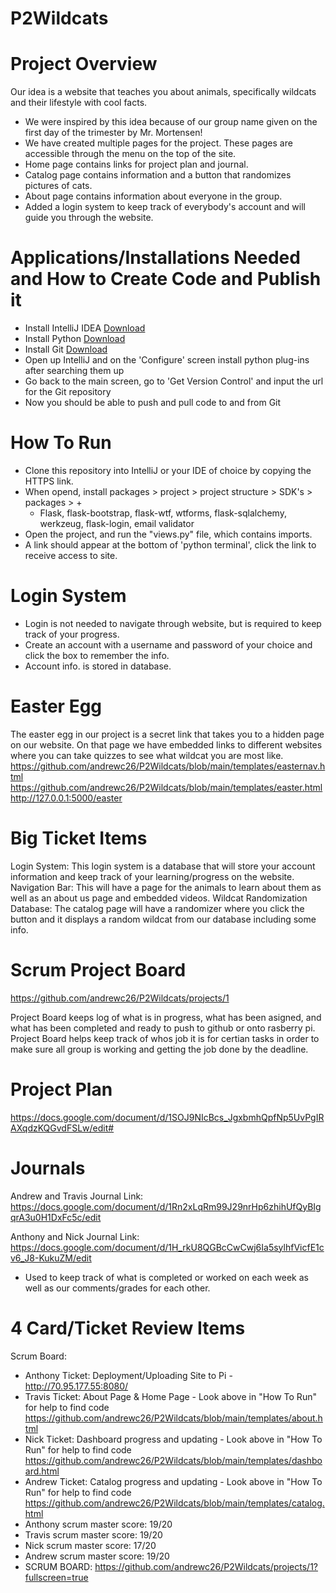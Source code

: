 # P2Wildcats

# Project Overview
Our idea is a website that teaches you about animals, specifically wildcats and their lifestyle with cool facts. 
- We were inspired by this idea because of our group name given on the first day of the trimester by Mr. Mortensen!
- We have created multiple pages for the project. These pages are accessible through the menu on the top of the site.
- Home page contains links for project plan and journal.
- Catalog page contains information and a button that randomizes pictures of cats.
- About page contains information about everyone in the group.
- Added a login system to keep track of everybody's account and will guide you through the website.

# Applications/Installations Needed and How to Create Code and Publish it
- Install IntelliJ IDEA [Download](https://www.jetbrains.com/idea/)
- Install Python [Download](https://www.python.org/downloads/release/python-390/)
- Install Git [Download](https://git-scm.com/downloads) </li>
- Open up IntelliJ and on the 'Configure' screen install python plug-ins after searching them up
- Go back to the main screen, go to 'Get Version Control' and input the url for the Git repository
- Now you should be able to push and pull code to and from Git

# How To Run 
- Clone this repository into IntelliJ or your IDE of choice by copying the HTTPS link.
- When opend, install packages > project > project structure > SDK's > packages > +
    - Flask, flask-bootstrap, flask-wtf, wtforms, flask-sqlalchemy, werkzeug, flask-login, email validator
- Open the project, and run the "views.py" file, which contains imports.
- A link should appear at the bottom of 'python terminal', click the link to receive access to site.

# Login System
- Login is not needed to navigate through website, but is required to keep track of your progress.
- Create an account with a username and password of your choice and click the box to remember the info. 
- Account info. is stored in database.

# Easter Egg 
The easter egg in our project is a secret link that takes you to a hidden page on our website. On that page we have embedded links to different websites where you can take quizzes to see what wildcat you are most like.
https://github.com/andrewc26/P2Wildcats/blob/main/templates/easternav.html
https://github.com/andrewc26/P2Wildcats/blob/main/templates/easter.html
http://127.0.0.1:5000/easter

# Big Ticket Items 
Login System: This login system is a database that will store your account information and keep track of your learning/progress on the website.
Navigation Bar: This will have a page for the animals to learn about them as well as an about us page and embedded videos.
Wildcat Randomization Database: The catalog page will have a randomizer where you click the button and it displays a random wildcat from our database including some info. 

# Scrum Project Board
https://github.com/andrewc26/P2Wildcats/projects/1

Project Board keeps log of what is in progress, what has been asigned, and what has been completed and ready to push to github or onto rasberry pi.
Project Board helps keep track of whos job it is for certian tasks in order to make sure all group is working and getting the job done by the deadline.

# Project Plan
https://docs.google.com/document/d/1SOJ9NIcBcs_JgxbmhQpfNp5UvPgIRAXqdzKQGvdFSLw/edit#

# Journals 
Andrew and Travis Journal Link:
https://docs.google.com/document/d/1Rn2xLqRm99J29nrHp6zhihUfQyBIgqrA3u0H1DxFc5c/edit

Anthony and Nick Journal Link:
https://docs.google.com/document/d/1H_rkU8QGBcCwCwj6Ia5sylhfVicfE1cv6_J8-KukuZM/edit

- Used to keep track of what is completed or worked on each week as well as our comments/grades for each other.

# 4 Card/Ticket Review Items
Scrum Board:
- Anthony Ticket: Deployment/Uploading Site to Pi - http://70.95.177.55:8080/
- Travis Ticket: About Page & Home Page - Look above in "How To Run" for help to find code
https://github.com/andrewc26/P2Wildcats/blob/main/templates/about.html
- Nick Ticket: Dashboard progress and updating - Look above in "How To Run" for help to find code
https://github.com/andrewc26/P2Wildcats/blob/main/templates/dashboard.html
- Andrew Ticket: Catalog progress and updating - Look above in "How To Run" for help to find code
https://github.com/andrewc26/P2Wildcats/blob/main/templates/catalog.html
- Anthony scrum master score: 19/20
- Travis scrum master score: 19/20
- Nick scrum master score: 17/20
- Andrew scrum master score: 19/20
- SCRUM BOARD:
https://github.com/andrewc26/P2Wildcats/projects/1?fullscreen=true


